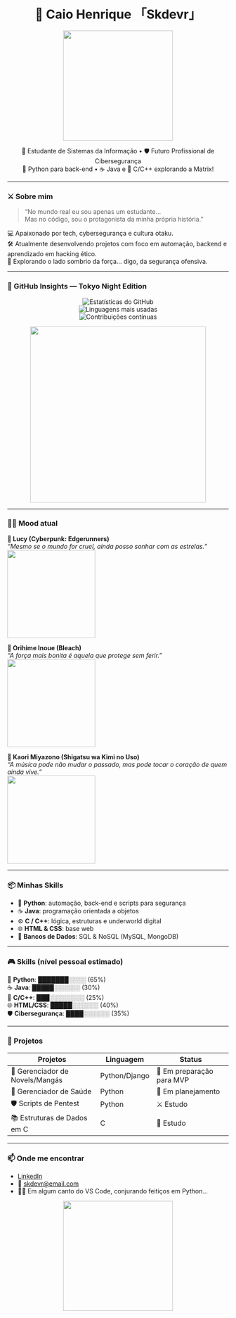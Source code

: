 <h1 align="center">👾 Caio Henrique 「Skdevr」</h1>

<p align="center">
  <img src="https://media.tenor.com/2uyENRmiUt0AAAAC/coding.gif" width="250"/>
</p>

<p align="center">
  🧠 Estudante de Sistemas da Informação • 🛡️ Futuro Profissional de Cibersegurança <br>
  🐍 Python para back-end • ☕ Java e 🧩 C/C++ explorando a Matrix!
</p>

---

### ⚔️ Sobre mim

> “No mundo real eu sou apenas um estudante...  
> Mas no código, sou o protagonista da minha própria história.”

💻 Apaixonado por tech, cybersegurança e cultura otaku.  
🛠️ Atualmente desenvolvendo projetos com foco em automação, backend e aprendizado em hacking ético.  
🌌 Explorando o lado sombrio da força... digo, da segurança ofensiva.

---

### 🌆 GitHub Insights — Tokyo Night Edition

<p align="center"> <img src="https://github-readme-stats.vercel.app/api?username=seu-usuario&show_icons=true&count_private=true&theme=tokyonight&hide_border=true&locale=pt-br" alt="Estatísticas do GitHub" /> <br> <img src="https://github-readme-stats.vercel.app/api/top-langs/?username=seu-usuario&layout=compact&theme=tokyonight&hide_border=true&locale=pt-br" alt="Linguagens mais usadas" /> <br> <img src="https://streak-stats.demolab.com?user=seu-usuario&theme=tokyonight&hide_border=true&locale=pt-br" alt="Contribuições contínuas" /> </p> <p align="center"> <img src="https://64.media.tumblr.com/f7a73d6bfa00cdb50c1aab9a6db06c34/tumblr_p7v8g7Dzz11wqfvrto1_500.gifv" width="400"/> </p>

---

### 👩‍💻 Mood atual

**💜 Lucy (Cyberpunk: Edgerunners)**  
*“Mesmo se o mundo for cruel, ainda posso sonhar com as estrelas.”*  
<img src="https://media1.giphy.com/media/Ozf4qM5aX1qUqwtmFF/giphy.gif?cid=6c09b952b7vqud73013e6qbny4rptyj1jyllhh44xkfi27hv&ep=v1_internal_gif_by_id&rid=giphy.gif&ct=g" width="200" />

**🍓 Orihime Inoue (Bleach)**  
*“A força mais bonita é aquela que protege sem ferir.”*  
<img src="https://i.gifer.com/71e.gif" width="200" />

**🎻 Kaori Miyazono (Shigatsu wa Kimi no Uso)**  
*“A música pode não mudar o passado, mas pode tocar o coração de quem ainda vive.”*  
<img src="https://media0.giphy.com/media/5rUIF3sDbQdO/giphy.gif?cid=6c09b952wupbi1vgv2tzfy6fzj08i0wc1ch9vkm13aefrqbl&ep=v1_internal_gif_by_id&rid=giphy.gif&ct=g" width="200" />

---

### 📦 Minhas Skills

- 🐍 **Python**: automação, back-end e scripts para segurança
- ☕ **Java**: programação orientada a objetos
- ⚙️ **C / C++**: lógica, estruturas e underworld digital
- 🌐 **HTML & CSS**: base web
- 🧰 **Bancos de Dados**: SQL & NoSQL (MySQL, MongoDB)

---

### 🎮 Skills (nível pessoal estimado)

🐍 **Python**: ███████░░░░ (65%)  
☕ **Java**: █████░░░░░░ (30%)  
🧩 **C/C++**: ███░░░░░░░░ (25%)  
🌐 **HTML/CSS**: █████░░░░░░ (40%)  
🛡️ **Cibersegurança**: ████░░░░░░ (35%)  

---

### 📁 Projetos

| Projetos                          | Linguagem     | Status                        |
|----------------------------------|---------------|-------------------------------|
| 📖 Gerenciador de Novels/Mangás  | Python/Django | 🔧 Em preparação para MVP     |
| 💊 Gerenciador de Saúde          | Python        | 🧱 Em planejamento            |
| 🛡️ Scripts de Pentest            | Python        | ⚔️ Estudo                     |
| 📚 Estruturas de Dados em C      | C             | 📖 Estudo                     |

---

### 📫 Onde me encontrar

- [LinkedIn](https://www.linkedin.com/in/seu-usuario)  
- 📧 skdevr@email.com  
- 🧙‍♂️ Em algum canto do VS Code, conjurando feitiços em Python...

<p align="center">
  <img src="https://media.tenor.com/Lq3UOQ1n6hMAAAAd/hacker-anime.gif" width="250"/>
</p>
